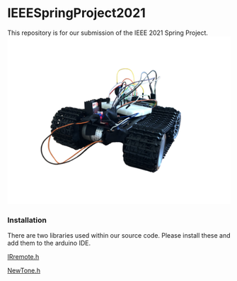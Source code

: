 # IEEESpringProject2021

This repository is for our submission of the IEEE 2021 Spring Project. 
![Robot](https://github.com/AnnabellaMacaluso/IEEESpringProject2021/blob/main/misc/robot1.png)

### Installation 
There are two libraries used within our source code. Please install these and add them to the arduino IDE.

[IRremote.h](https://www.arduino.cc/reference/en/libraries/irremote/)<br />

[NewTone.h](https://bitbucket.org/teckel12/arduino-new-tone/downloads/)

